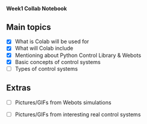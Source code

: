 #### Week1 Collab Notebook

Main topics
--------------------------------
- [x] What is Colab will be used for
- [x] What will Colab include
- [x] Mentioning about Python Control Library & Webots
- [x] Basic concepts of control systems
- [ ] Types of control systems

Extras
--------------------------------
- [ ] Pictures/GIFs from Webots simulations
- [ ] Pictures/GIFs from interesting real control systems

